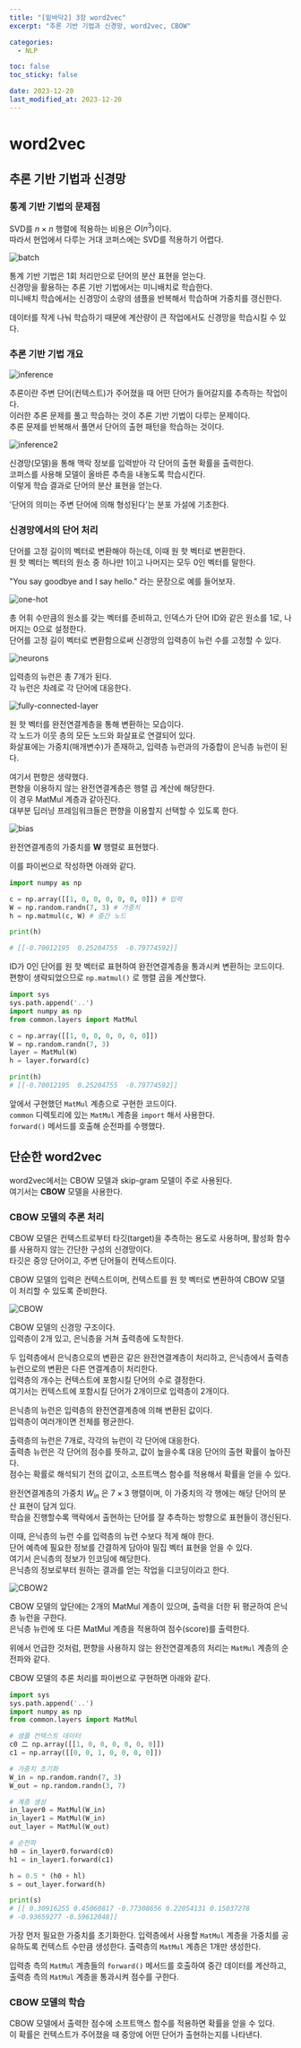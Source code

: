 ```yaml
---
title: "[밑바닥2] 3장 word2vec"
excerpt: "추론 기반 기법과 신경망, word2vec, CBOW"

categories:
  - NLP

toc: false
toc_sticky: false

date: 2023-12-20
last_modified_at: 2023-12-20
---
```


# word2vec

## 추론 기반 기법과 신경망

### 통계 기반 기법의 문제점

SVD를 $n \times n$ 행렬에 적용하는 비용은 $O(n^3)$이다.  
따라서 현업에서 다루는 거대 코퍼스에는 SVD를 적용하기 어렵다.  

![batch](/assets/images/23122001/batch.png)  

통계 기반 기법은 1회 처리만으로 단어의 분산 표현을 얻는다.  
신경망을 활용하는 추론 기반 기법에서는 미니배치로 학습한다.  
미니배치 학습에서는 신경망이 소량의 샘플을 반복해서 학습하며 가중치를 갱신한다.  

데이터를 작게 나눠 학습하기 때문에 계산량이 큰 작업에서도 신경망을 학습시킬 수 있다.  

### 추론 기반 기법 개요

![inference](/assets/images/23122001/inference.png)  

추론이란 주변 단어(컨텍스트)가 주어졌을 때 어떤 단어가 들어갈지를 추측하는 작업이다.  
이러한 추론 문제를 풀고 학습하는 것이 추론 기반 기법이 다루는 문제이다.  
추론 문제를 반복해서 풀면서 단어의 출현 패턴을 학습하는 것이다.  

![inference2](/assets/images/23122001/inference2.png)  

신경망(모델)을 통해 맥락 정보를 입력받아 각 단어의 출현 확률을 출력한다.  
코퍼스를 사용해 모델이 올바른 추측을 내놓도록 학습시킨다.  
이렇게 학습 결과로 단어의 분산 표현을 얻는다.  

'단어의 의미는 주변 단어에 의해 형성된다'는 분포 가설에 기초한다.  

### 신경망에서의 단어 처리

단어를 고정 길이의 벡터로 변환해야 하는데, 이때 원 핫 벡터로 변환한다.  
원 핫 벡터는 벡터의 원소 중 하나만 1이고 나머지는 모두 0인 벡터를 말한다.  

"You say goodbye and I say hello." 라는 문장으로 예를 들어보자.  

![one-hot](/assets/images/23122001/one-hot.png)  

총 어휘 수만큼의 원소를 갖는 벡터를 준비하고, 인덱스가 단어 ID와 같은 원소를 1로, 나머지는 0으로 설정한다.  
단어를 고정 길이 벡터로 변환함으로써 신경망의 입력층이 뉴런 수를 고정할 수 있다.  

![neurons](/assets/images/23122001/neurons.png)  

입력층의 뉴런은 총 7개가 된다.  
각 뉴런은 차례로 각 단어에 대응한다.  

![fully-connected-layer](/assets/images/23122001/fully-connected-layer.png)  

원 핫 벡터를 완전연결계층을 통해 변환하는 모습이다.  
각 노드가 이웃 층의 모든 노드와 화살표로 연결되어 있다.  
화살표에는 가중치(매개변수)가 존재하고, 입력층 뉴런과의 가중합이 은닉층 뉴런이 된다.  

여기서 편향은 생략했다.  
편향을 이용하지 않는 완전연결계층은 행렬 곱 계산에 해당한다.  
이 경우 MatMul 계층과 같아진다.  
대부분 딥러닝 프레임워크들은 편향을 이용할지 선택할 수 있도록 한다.  

![bias](/assets/images/23122001/bias.png)  

완전연결계층의 가중치를 $\mathbf{W}$ 행렬로 표현했다.  

이를 파이썬으로 작성하면 아래와 같다.  

```python
import numpy as np

c = np.array([[1, 0, 0, 0, 0, 0, 0]]) # 입력
W = np.random.randn(7, 3) # 가중치
h = np.matmul(c, W) # 중간 노드

print(h)

# [[-0.70012195  0.25204755  -0.79774592]]
```

ID가 0인 단어를 원 핫 벡터로 표현하여 완전연결계층을 통과시켜 변환하는 코드이다.  
편향이 생략되었으므로 `np.matmul()` 로 행렬 곱을 계산했다.  

```python
import sys
sys.path.append('..')
import numpy as np
from common.layers import MatMul

c = np.array([[1, 0, 0, 0, 0, 0, 0]])
W = np.random.randn(7, 3)
layer = MatMul(W)
h = layer.forward(c)

print(h)
# [[-0.70012195  0.25204755  -0.79774592]]
```

앞에서 구현했던 `MatMul` 계층으로 구현한 코드이다.  
`common` 디렉토리에 있는 `MatMul` 계층을 `import` 해서 사용한다.  
`forward()` 메서드를 호출해 순전파를 수행했다.  

## 단순한 word2vec

word2vec에서는 CBOW 모델과 skip-gram 모델이 주로 사용된다.  
여기서는 **CBOW** 모델을 사용한다.  

### CBOW 모델의 추론 처리

CBOW 모델은 컨텍스트로부터 타깃(target)을 추측하는 용도로 사용하며, 활성화 함수를 사용하지 않는 간단한 구성의 신경망이다.  
타깃은 중앙 단어이고, 주변 단어들이 컨텍스트이다.  

CBOW 모델의 입력은 컨텍스트이며, 컨텍스트를 원 핫 벡터로 변환하여 CBOW 모델이 처리할 수 있도록 준비한다.  

![CBOW](/assets/images/23122001/CBOW.png)  

CBOW 모델의 신경망 구조이다.  
입력층이 2개 있고, 은닉층을 거쳐 출력층에 도착한다.  

두 입력층에서 은닉층으로의 변환은 같은 완전연결계층이 처리하고, 은닉층에서 출력층 뉴런으로의 변환은 다른 연결계층이 처리한다.  
입력층의 개수는 컨텍스트에 포함시킬 단어의 수로 결정한다.  
여기서는 컨텍스트에 포함시킬 단어가 2개이므로 입력층이 2개이다.  

은닉층의 뉴런은 입력층의 완전연결계층에 의해 변환된 값이다.  
입력층이 여러개이면 전체를 평균한다.  

출력층의 뉴런은 7개로, 각각의 뉴런이 각 단어에 대응한다.  
출력층 뉴런은 각 단어의 점수를 뜻하고, 값이 높을수록 대응 단어의 출현 확률이 높아진다.  
점수는 확률로 해석되기 전의 값이고, 소프트맥스 함수를 적용해서 확률을 얻을 수 있다.  

완전연결계층의 가중치 $W_{in}$ 은 $7 \times 3$ 행렬이며, 이 가중치의 각 행에는 해당 단어의 분산 표현이 담겨 있다.  
학습을 진행할수록 맥락에서 출현하는 단어를 잘 추측하는 방향으로 표현들이 갱신된다.  

이때, 은닉층의 뉴런 수를 입력층의 뉴런 수보다 적게 해야 한다.  
단어 예측에 필요한 정보를 간결하게 담아야 밀집 벡터 표현을 얻을 수 있다.  
여기서 은닉층의 정보가 인코딩에 해당한다.  
은닉층의 정보로부터 원하는 결과를 얻는 작업을 디코딩이라고 한다.  

![CBOW2](/assets/images/23122001/CBOW2.png)  

CBOW 모델의 앞단에는 2개의 MatMul 계층이 있으며, 출력을 더한 뒤 평균하여 은닉층 뉴런을 구한다.  
은닉층 뉴런에 또 다른 MatMul 계층을 적용하여 점수(score)를 출력한다.  

위에서 언급한 것처럼, 편향을 사용하지 않는 완전연결계층의 처리는 `MatMul` 계층의 순전파와 같다.  

CBOW 모델의 추론 처리를 파이썬으로 구현하면 아래와 같다.  

```python
import sys
sys.path.append('..')
import numpy as np
from common.layers import MatMul

# 샘플 컨텍스트 데이터
c0 二 np.array([[1, 0, 0, 0, 0, 0, 0]])
c1 = np.array([[0, 0, 1, 0, 0, 0, 0]])

# 가중치 초기화
W_in = np.random.randn(7, 3)
W_out = np.random.randn(3, 7)

# 계층 생성
in_layer0 = MatMul(W_in)
in_layer1 = MatMul(W_in)
out_layer = MatMul(W_out)

# 순전파
h0 = in_layer0.forward(c0)
h1 = in_layer1.forward(c1)

h = 0.5 * (h0 + hl)
s = out_layer.forward(h)

print(s)
# [[ 0.30916255 0.45060817 -0.77308656 0.22054131 0.15037278
# -0.93659277 -0.59612048]]
```

가장 먼저 필요한 가중치를 초기화한다.
입력층에서 사용할 `MatMul` 계층을 가중치를 공유하도록 컨텍스트 수만큼 생성한다.
출력층의 `MatMul` 계층은 1개만 생성한다.  

입력층 측의 `MatMul` 계층들의 `forward()` 메서드를 호출하여 중간 데이터를 계산하고, 출력층 측의 `MatMul` 계층을 통과시켜 점수를 구한다.  

### CBOW 모델의 학습

CBOW 모델에서 출력한 점수에 소프트맥스 함수를 적용하면 확률을 얻을 수 있다.  
이 확률은 컨텍스트가 주어졌을 때 중앙에 어떤 단어가 출현하는지를 나타낸다.  

